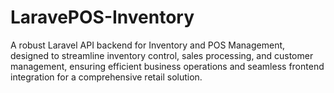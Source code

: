 # LaravePOS-Inventory
A robust Laravel API backend for Inventory and POS Management, designed to streamline inventory control, sales processing, and customer management, ensuring efficient business operations and seamless frontend integration for a comprehensive retail solution.
